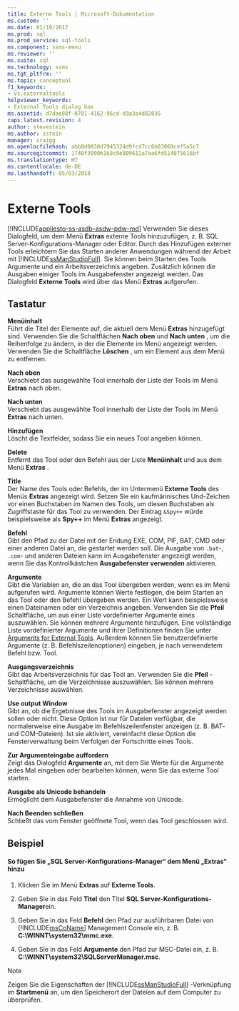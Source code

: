 ```yaml
---
title: Externe Tools | Microsoft-Dokumentation
ms.custom: ''
ms.date: 01/19/2017
ms.prod: sql
ms.prod_service: sql-tools
ms.component: ssms-menu
ms.reviewer: ''
ms.suite: sql
ms.technology: ssms
ms.tgt_pltfrm: ''
ms.topic: conceptual
f1_keywords:
- vs.externaltools
helpviewer_keywords:
- External Tools dialog box
ms.assetid: d7dae88f-0781-4162-96cd-d3a3a4d82035
caps.latest.revision: 4
author: stevestein
ms.author: sstein
manager: craigg
ms.openlocfilehash: abb8d0838d7945324d9fcd7cc6b03069cef5a5c7
ms.sourcegitcommit: 1740f3090b168c0e809611a7aa6fd514075616bf
ms.translationtype: HT
ms.contentlocale: de-DE
ms.lasthandoff: 05/03/2018
---
```

# <a name="external-tools"></a>Externe Tools
[!INCLUDE[appliesto-ss-asdb-asdw-pdw-md](../../includes/appliesto-ss-asdb-asdw-pdw-md.md)]
Verwenden Sie dieses Dialogfeld, um dem Menü **Extras** externe Tools hinzuzufügen, z. B. SQL Server-Konfigurations-Manager oder Editor. Durch das Hinzufügen externer Tools erleichtern Sie das Starten anderer Anwendungen während der Arbeit mit [!INCLUDE[ssManStudioFull](../../includes/ssmanstudiofull_md.md)]. Sie können beim Starten des Tools Argumente und ein Arbeitsverzeichnis angeben. Zusätzlich können die Ausgaben einiger Tools im Ausgabefenster angezeigt werden. Das Dialogfeld **Externe Tools** wird über das Menü **Extras** aufgerufen.  
  
## <a name="options"></a>Tastatur  
**Menüinhalt**  
Führt die Titel der Elemente auf, die aktuell dem Menü **Extras** hinzugefügt sind. Verwenden Sie die Schaltflächen **Nach oben** und **Nach unten** , um die Reihenfolge zu ändern, in der die Elemente im Menü angezeigt werden. Verwenden Sie die Schaltfläche **Löschen** , um ein Element aus dem Menü zu entfernen.  
  
**Nach oben**  
Verschiebt das ausgewählte Tool innerhalb der Liste der Tools im Menü **Extras** nach oben.  
  
**Nach unten**  
Verschiebt das ausgewählte Tool innerhalb der Liste der Tools im Menü **Extras** nach unten.  
  
**Hinzufügen**  
Löscht die Textfelder, sodass Sie ein neues Tool angeben können.  
  
**Delete**  
Entfernt das Tool oder den Befehl aus der Liste **Menüinhalt** und aus dem Menü **Extras** .  
  
**Title**  
Der Name des Tools oder Befehls, der im Untermenü **Externe Tools** des Menüs **Extras** angezeigt wird. Setzen Sie ein kaufmännisches Und-Zeichen vor einen Buchstaben im Namen des Tools, um diesen Buchstaben als Zugriffstaste für das Tool zu verwenden. Der Eintrag `&Spy++` würde beispielsweise als **Spy++** im Menü **Extras** angezeigt.  
  
**Befehl**  
Gibt den Pfad zu der Datei mit der Endung EXE, COM, PIF, BAT, CMD oder einer anderen Datei an, die gestartet werden soll. Die Ausgabe von `.bat`-, `.com`- und anderen Dateien kann im Ausgabefenster angezeigt werden, wenn Sie das Kontrollkästchen **Ausgabefenster verwenden** aktivieren.  
  
**Argumente**  
Gibt die Variablen an, die an das Tool übergeben werden, wenn es im Menü aufgerufen wird. Argumente können Werte festlegen, die beim Starten an das Tool oder den Befehl übergeben werden. Ein Wert kann beispielsweise einen Dateinamen oder ein Verzeichnis angeben. Verwenden Sie die **Pfeil** Schaltfläche, um aus einer Liste vordefinierter Argumente eines auszuwählen. Sie können mehrere Argumente hinzufügen. Eine vollständige Liste vordefinierter Argumente und ihrer Definitionen finden Sie unter [Arguments for External Tools](../../ssms/use-of-sql-server-features-and-capabilities-wwi-oltp.md). Außerdem können Sie benutzerdefinierte Argumente (z. B. Befehlszeilenoptionen) eingeben, je nach verwendetem Befehl bzw. Tool.  
  
**Ausgangsverzeichnis**  
Gibt das Arbeitsverzeichnis für das Tool an. Verwenden Sie die **Pfeil** -Schaltfläche, um die Verzeichnisse auszuwählen. Sie können mehrere Verzeichnisse auswählen.  
  
**Use output Window**  
Gibt an, ob die Ergebnisse des Tools im Ausgabefenster angezeigt werden sollen oder nicht. Diese Option ist nur für Dateien verfügbar, die normalerweise eine Ausgabe im Befehlszeilenfenster anzeigen (z. B. BAT- und COM-Dateien). Ist sie aktiviert, vereinfacht diese Option die Fensterverwaltung beim Verfolgen der Fortschritte eines Tools.  
  
**Zur Argumenteingabe auffordern**  
Zeigt das Dialogfeld **Argumente** an, mit dem Sie Werte für die Argumente jedes Mal eingeben oder bearbeiten können, wenn Sie das externe Tool starten.  
  
**Ausgabe als Unicode behandeln**  
Ermöglicht dem Ausgabefenster die Annahme von Unicode.  
  
**Nach Beenden schließen**  
Schließt das vom Fenster geöffnete Tool, wenn das Tool geschlossen wird.  
  
## <a name="example"></a>Beispiel  
  
#### <a name="to-add-sql-server-configuration-manager-to-the-tools-menu"></a>So fügen Sie „SQL Server-Konfigurations-Manager“ dem Menü „Extras“ hinzu  
  
1.  Klicken Sie im Menü **Extras** auf **Externe Tools**.  
  
2.  Geben Sie in das Feld **Titel** den Titel **SQL Server-Konfigurations-Manager**ein.  
  
3.  Geben Sie in das Feld **Befehl** den Pfad zur ausführbaren Datei von [!INCLUDE[msCoName](../../includes/msconame_md.md)] Management Console ein, z. B. **C:\WINNT\system32\mmc.exe**.  
  
4.  Geben Sie in das Feld **Argumente** den Pfad zur MSC-Datei ein, z. B. **C:\WINNT\system32\SQLServerManager.msc**.  
  
> [!NOTE]  
> Zeigen Sie die Eigenschaften der [!INCLUDE[ssManStudioFull](../../includes/ssmanstudiofull_md.md)] -Verknüpfung im **Startmenü** an, um den Speicherort der Dateien auf dem Computer zu überprüfen.  
  
